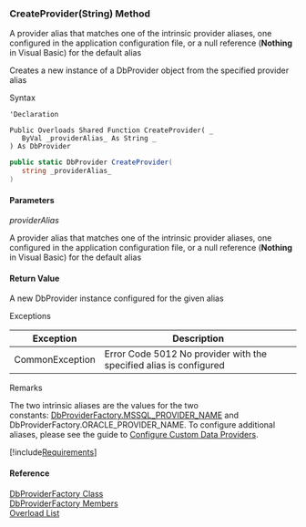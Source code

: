 ﻿### CreateProvider(String) Method

A provider alias that matches one of the intrinsic provider aliases, one configured in the application configuration file, or a null reference (**Nothing** in Visual Basic) for the default alias

Creates a new instance of a DbProvider object from the specified provider alias

Syntax

```vbnet
'Declaration

Public Overloads Shared Function CreateProvider( _
   ByVal _providerAlias_ As String _
) As DbProvider
```

```csharp
public static DbProvider CreateProvider( 
   string _providerAlias_
)
```

#### Parameters

_providerAlias_

A provider alias that matches one of the intrinsic provider aliases, one configured in the application configuration file, or a null reference (**Nothing** in Visual Basic) for the default alias

#### Return Value

A new DbProvider instance configured for the given alias

Exceptions

| Exception | Description |
| --- | --- |
| CommonException | Error Code 5012 No provider with the specified alias is configured |

Remarks

The two intrinsic aliases are the values for the two constants: [DbProviderFactory.MSSQL_PROVIDER_NAME](FChoice.Common~FChoice.Common.Data.DbProviderFactory~MSSQL_PROVIDER_NAME.md) and DbProviderFactory.ORACLE_PROVIDER_NAME. To configure additional aliases, please see the guide to [Configure Custom Data Providers](/articles/configuring-database-providers.md).

[!include[Requirements](../partials/requirements.md)]

#### Reference

[DbProviderFactory Class](FChoice.Common~FChoice.Common.Data.DbProviderFactory.md)  
[DbProviderFactory Members](FChoice.Common~FChoice.Common.Data.DbProviderFactory_members.md)  
[Overload List](FChoice.Common~FChoice.Common.Data.DbProviderFactory~CreateProvider.md)